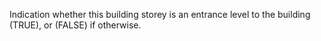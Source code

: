 ﻿Indication whether this building storey is an entrance level to the building (TRUE), or (FALSE) if otherwise.
